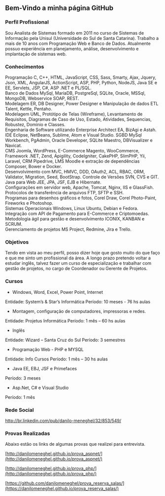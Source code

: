## Bem-Vindo a minha página GitHub

### Perfil Profissional

Sou Analista de Sistemas formado em 2011 no curso de Sistemas de Informação pela Unisul (Universidade do Sul de Santa Catarina). Trabalho a mais de 10 anos com Programação Web e Banco de Dados. Atualmente possuo experiência em planejamento, análise, desenvolvimento e implantação de sistemas web.

### Conhecimentos 

Programação C, C++, HTML, JavaScript, CSS, Sass, Smarty, Ajax, Jquery, Json, XML, AngularJS, ActionScript, ASP, PHP, Python, NodeJS, Java SE e EE, Servlets, JSP, C#, ASP .NET e PL/SQL.<br>
Banco de Dados MySql, MariaDB, PostgreSql, SQLite, Oracle, MSSql, MongoDB, Webservice SOAP, REST.<br>
Modelagem ER, DB Designer, Power Designer e Manipulação de dados ETL Talent, Kettle, Pentaho.<br>
Modelagem UML, Protótipo de Telas (Wireframe), Levantamento de Requisitos, Diagramas de Caso de Uso, Estado, Atividades, Sequencias, Robustez, Domínio e Classes.<br>
Engenharia de Software utilizando Enterprise Architect EA, BizAgi e Astah.<br>
IDE Eclipse, NetBeans, Sublime, Atom e Visual Studio. SGBD MySql Workbench, PgAdmin, Oracle Developer, SQLite Maestro, DBVisualizer e Navicat.<br>
CMS Joomla, WordPress, E-Commerce Magento, WooCommerce, Framework .NET, Zend, Apigility, CodeIgniter, CakePHP, SlimPHP, Yii, Laravel, CRM Pipedrive, LMS Moodle e extração de dependências Composer, Bower e Docker.<br>
Desenvolvimento com MVC, HMVC, DDD, OAuth2, ACL, RBAC, ORM, Validator, Migration, Seed, BootStrap. Controle de Versões SVN, CVS e GIT. Java para Web JEE, JPA, JSF, EJB e Hibernate.<br>
Configurações em servidor web, Apache, Tomcat, Nginx, IIS e GlassFish.<br>
Protocolos de transferência de arquivos FTP, SFTP e SSH.<br>
Programas para desenhos gráficos e fotos, Corel Draw, Corel Photo-Paint, Fireworks e Photoshop.<br>
Sistemas Operacionais Windows, Linux Ubuntu, Debian e Fedora.<br>
Integração com API de Pagamento para E-Commerce e Criptomoedas.<br>
Metodologia ágil para gestão e desenvolvimento ICONIX, KANBAN e SCRUM.<br>
Gerenciamento de projetos MS Project, Redmine, Jira e Trello.<br>

### Objetivos

Tendo em vista ao meu perfil, posso dizer hoje que gosto muito do que faço e que me sinto um profissional da área. 
A longo prazo pretendo voltar a estudar inglês, talvez fazer um curso de especialização e trabalhar com gestão de projetos, no cargo de Coordenador ou Gerente de Projetos.

### Cursos

* Windows, Word, Excel, Power Point, Internet 

Entidade: System’s & Star’s Informática   Período:  10 meses - 76 hs aulas  

* Montagem, configuração de computadores, impressoras e redes. 

Entidade: Projetus Informática    Período: 1 mês – 60 hs aulas  

* Inglês 

Entidade: Wizard – Santa Cruz do Sul   Período: 3 semestres 

* Programação Web - PHP e MYSQL 

Entidade: Info Cursos    Período: 1 mês – 30 hs aulas  

* Java EE, EBJ, JSF e Primefaces 

Período: 3 meses

* Asp.Net, C# e Visual Studio 

Período: 1 mês 

### Rede Social 

http://br.linkedin.com/pub/danilo-meneghel/32/853/549/ 

### Provas Realizadas

Abaixo estão os links de algumas provas que realizei para entrevista.

[http://danilomeneghel.github.io/prova_aspnet/](http://danilomeneghel.github.io/prova_aspnet/)

[http://danilomeneghel.github.io/prova_php/](http://danilomeneghel.github.io/prova_php/)

[https://github.com/danilomeneghel/prova_reserva_salas/](https://danilomeneghel.github.io/prova_reserva_salas/)
